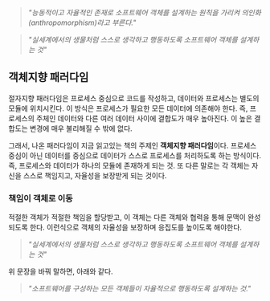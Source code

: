 > _"능동적이고 자율적인 존재로 소프트웨어 객체를 설계하는 원칙을 가리켜 의인화(anthropomorphism)라고 부른다."_

> _"실세계에서의 생물처럼 스스로 생각하고 행동하도록 소프트웨어 객체를 설계하는 것"_

## 객체지향 패러다임

절자지향 패러다임은 프로세스 중심으로 코드를 작성하고, 데이터와 프로세스는 별도의 모듈에 위치시킨다. 이 방식은 프로세스가 필요한 모든 데이터에 의존해야 한다. 즉, 프로세스의 주체인 데이터와 다른 여러 데이터 사이에 결합도가 매우 높아진다.
이 높은 결합도는 변경에 매우 불리해질 수 밖에 없다.

그래서, 나온 패러다임이 지금 읽고있는 책의 주제인 **객체지향 패러다임**이다. 프로세스 중심이 아닌 데이터를 중심으로 데이터가 스스로 프로세스를 처리하도록 하는 방식이다. 즉, 프로세스와 데이터가 하나의 모듈에 존재하게 되는 것.
또 다른 말로는 각 객체는 자신을 스스로 책임지고, 자율성을 보장받게 되는 것이다.

### 책임이 객체로 이동
적절한 객체가 적절한 책임을 할당받고, 이 객체는 다른 객체와 협력을 통해 문맥이 완성되도록 한다. 이런식으로 객체의 자율성을 보장하며 응집도를 높이도록 해야한다.

> _"실세계에서의 생물처럼 스스로 생각하고 행동하도록 소프트웨어 객체를 설계하는 것"_

위 문장을 바꿔 말하면, 아래와 같다.
> _"소프트웨어를 구성하는 모든 객체들이 자율적으로 행동하도록 설계하는 것."_
